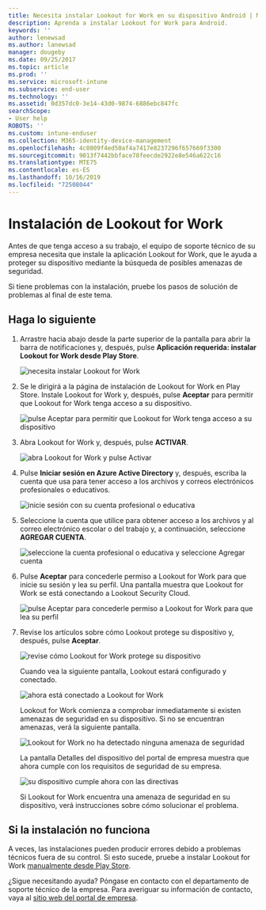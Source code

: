 ```yaml
---
title: Necesita instalar Lookout for Work en su dispositivo Android | Microsoft Docs
description: Aprenda a instalar Lookout for Work para Android.
keywords: ''
author: lenewsad
ms.author: lanewsad
manager: dougeby
ms.date: 09/25/2017
ms.topic: article
ms.prod: ''
ms.service: microsoft-intune
ms.subservice: end-user
ms.technology: ''
ms.assetid: 0d357dc0-3e14-43d0-9874-6886ebc847fc
searchScope:
- User help
ROBOTS: ''
ms.custom: intune-enduser
ms.collection: M365-identity-device-management
ms.openlocfilehash: 4c0809f4ed50af4a7417e8237296f657669f3300
ms.sourcegitcommit: 9013f7442bbface78feecde2922e8e546a622c16
ms.translationtype: MTE75
ms.contentlocale: es-ES
ms.lasthandoff: 10/16/2019
ms.locfileid: "72508044"
---
```

# <a name="install-lookout-for-work"></a>Instalación de Lookout for Work

Antes de que tenga acceso a su trabajo, el equipo de soporte técnico de su empresa necesita que instale la aplicación Lookout for Work, que le ayuda a proteger su dispositivo mediante la búsqueda de posibles amenazas de seguridad.

Si tiene problemas con la instalación, pruebe los pasos de solución de problemas al final de este tema.

## <a name="what-you-need-to-do"></a>Haga lo siguiente

1. Arrastre hacia abajo desde la parte superior de la pantalla para abrir la barra de notificaciones y, después, pulse **Aplicación requerida: instalar Lookout for Work desde Play Store**.

   ![necesita instalar Lookout for Work](./media/lookout-required-app-install-android.png)

2. Se le dirigirá a la página de instalación de Lookout for Work en Play Store. Instale Lookout for Work y, después, pulse **Aceptar** para permitir que Lookout for Work tenga acceso a su dispositivo.

   ![pulse Aceptar para permitir que Lookout for Work tenga acceso a su dispositivo](./media/lookout-accept-store-permissions-android.png)

3. Abra Lookout for Work y, después, pulse **ACTIVAR**.

   ![abra Lookout for Work y pulse Activar](./media/lookout-activate-button-android.png)

4. Pulse **Iniciar sesión en Azure Active Directory** y, después, escriba la cuenta que usa para tener acceso a los archivos y correos electrónicos profesionales o educativos.

   ![inicie sesión con su cuenta profesional o educativa](./media/lookout-sign-in-azure-android.png)

5. Seleccione la cuenta que utilice para obtener acceso a los archivos y al correo electrónico escolar o del trabajo y, a continuación, seleccione **AGREGAR CUENTA**.

   ![seleccione la cuenta profesional o educativa y seleccione Agregar cuenta](./media/lookout-pick-account-android.png)

6. Pulse **Aceptar** para concederle permiso a Lookout for Work para que inicie su sesión y lea su perfil. Una pantalla muestra que Lookout for Work se está conectando a Lookout Security Cloud.

   ![pulse Aceptar para concederle permiso a Lookout for Work para que lea su perfil](./media/lookout-needs-permission-to-view-profile-android.png)

7. Revise los artículos sobre cómo Lookout protege su dispositivo y, después, pulse **Aceptar**.

   ![revise cómo Lookout for Work protege su dispositivo](./media/lookout-how-it-protects-your-device-android.png)

   Cuando vea la siguiente pantalla, Lookout estará configurado y conectado.

   ![ahora está conectado a Lookout for Work](./media/lookout-you-are-now-connected-android.png)

   Lookout for Work comienza a comprobar inmediatamente si existen amenazas de seguridad en su dispositivo. Si no se encuentran amenazas, verá la siguiente pantalla.

   ![Lookout for Work no ha detectado ninguna amenaza de seguridad](./media/lookout-scan-no-threats-found-android.png)

   La pantalla Detalles del dispositivo del portal de empresa muestra que ahora cumple con los requisitos de seguridad de su empresa.

    ![su dispositivo cumple ahora con las directivas](./media/mtd-device-now-compliant-android.png)

   Si Lookout for Work encuentra una amenaza de seguridad en su dispositivo, verá instrucciones sobre cómo solucionar el problema.

## <a name="if-the-installation-doesnt-work"></a>Si la instalación no funciona

A veces, las instalaciones pueden producir errores debido a problemas técnicos fuera de su control. Si esto sucede, pruebe a instalar Lookout for Work [manualmente desde Play Store](https://play.google.com/store/apps/details?id=com.lookout.enterprise).


¿Sigue necesitando ayuda? Póngase en contacto con el departamento de soporte técnico de la empresa. Para averiguar su información de contacto, vaya al [sitio web del portal de empresa](https://go.microsoft.com/fwlink/?linkid=2010980).

